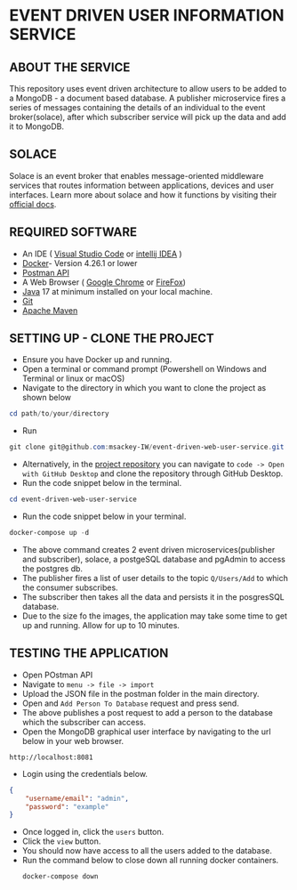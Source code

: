 # EVENT DRIVEN USER INFORMATION SERVICE

## ABOUT THE SERVICE
This repository uses event driven architecture to allow users to be added to a MongoDB - a document based database. A publisher microservice fires a series of messages containing the details of an individual to the event broker(solace), after which subscriber service will pick up the data and add it to MongoDB. 

## SOLACE
Solace is an event broker that enables message-oriented middleware services that routes information between applications, devices and user interfaces. Learn more about solace and how it functions by visiting their [official docs](https://docs.solace.com/).

## REQUIRED SOFTWARE
- An IDE ( [Visual Studio Code](https://code.visualstudio.com/download) or [intellij IDEA](https://www.jetbrains.com/idea/download/?source=google&medium=cpc&campaign=APAC_en_AU_IDEA_Branded&term=intellij+idea&content=602143185772&gclid=EAIaIQobChMI-f3uuYnegwMVwqRmAh0_ewXKEAAYASABEgImY_D_BwE&section=windows) )
- [Docker](https://www.docker.com/products/docker-desktop/)- Version 4.26.1 or lower
- [Postman API](https://www.postman.com/downloads/)
- A Web Browser ( [Google Chrome](https://www.google.com/chrome/) or [FireFox](https://www.mozilla.org/en-US/firefox/new/))
- [Java](https://www.oracle.com/java/technologies/downloads/) 17 at minimum installed on your local machine.
- [Git](https://www.git-scm.com/downloads)
- [Apache Maven](https://maven.apache.org/)

## SETTING UP - CLONE THE PROJECT
- Ensure you have Docker up and running.
- Open a terminal or command prompt (Powershell on Windows and Terminal or linux or macOS)
- Navigate to the directory in which you want to clone the project as shown below
```powershell
cd path/to/your/directory
```
- Run 
```powershell
git clone git@github.com:msackey-IW/event-driven-web-user-service.git
```
- Alternatively, in the [project repository](https://github.com/msackey-IW/event-driven-web-user-service) you can navigate to `code -> Open with GitHub Desktop` and clone the repository through GitHub Desktop.
- Run the code snippet below in the terminal.
```powershell
cd event-driven-web-user-service
```
- Run the code snippet below in your terminal.
```powershell
docker-compose up -d
```
- The above command creates 2 event driven microservices(publisher and subscriber), solace, a postgeSQL database and pgAdmin to access the postgres db. 
- The publisher fires a list of user details to the topic `Q/Users/Add` to which the consumer subscribes.
- The subscriber then takes all the data and persists it in the posgresSQL database.
- Due to the size fo the images, the application may take some time to get up and running. Allow for up to 10 minutes.

## TESTING THE APPLICATION
- Open POstman API
- Navigate to  `menu -> file -> import`
- Upload the JSON file in the postman folder in the main directory.
- Open and `Add Person To Database` request and press send.
- The above publishes a post request to  add a person to the database which the subscriber can access.
- Open the MongoDB graphical user interface by navigating to the url below in your web browser.
```
http://localhost:8081
```
- Login using the credentials below.
```json
{
    "username/email": "admin",
    "password": "example"
}
```

- Once logged in, click the `users` button.
- Click the `view` button.
- You should now have access to all the users added to the database.
- Run the command below to close down all running docker containers.
  ```bash
  docker-compose down
  ```

